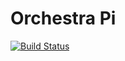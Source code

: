 # Orchestra Pi

[![Build Status](https://travis-ci.org/KeoH/orchestrapi.svg?branch=master)](https://travis-ci.org/KeoH/orchestrapi)
